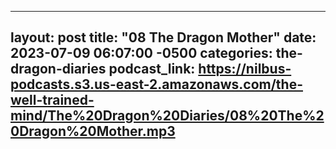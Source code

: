 
---
layout: post
title:  "08 The Dragon Mother"
date:   2023-07-09 06:07:00 -0500
categories: the-dragon-diaries
podcast_link: https://nilbus-podcasts.s3.us-east-2.amazonaws.com/the-well-trained-mind/The%20Dragon%20Diaries/08%20The%20Dragon%20Mother.mp3
---
